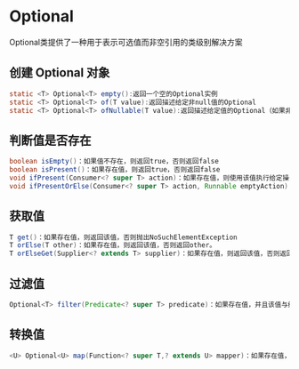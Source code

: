 # Optional

Optional类提供了一种用于表示可选值而非空引用的类级别解决方案

## 创建 Optional 对象

```java
static <T> Optional<T> empty():返回一个空的Optional实例
static <T> Optional<T> of(T value):返回描述给定非null值的Optional
static <T> Optional<T> ofNullable(T value):返回描述给定值的Optional（如果非null），否则返回一个空的Optional
```

## 判断值是否存在

```java
boolean isEmpty()：如果值不存在，则返回true，否则返回false
boolean isPresent()：如果存在值，则返回true，否则返回false
void ifPresent(Consumer<? super T> action)：如果存在值，则使用该值执行给定操作，否则不执行任何操作。
void ifPresentOrElse(Consumer<? super T> action, Runnable emptyAction)：如果存在值，则使用该值执行给定操作，否则执行给定的基于空值的操作
```

## 获取值

```java
T get()：如果存在值，则返回该值，否则抛出NoSuchElementException
T orElse(T other)：如果存在值，则返回该值，否则返回other。
T orElseGet(Supplier<? extends T> supplier)：如果存在值，则返回该值，否则返回由提供函数生成的结果
```

## 过滤值

```java
Optional<T> filter(Predicate<? super T> predicate)：如果存在值，并且该值与给定的断言匹配，则返回描述该值的Optional，否则返回一个空的Optional
```

## 转换值

```java
<U> Optional<U> map(Function<? super T,? extends U> mapper)：如果存在值，则返回描述该值的Optional（如同通过ofNullable(T)）应用给定映射函数的结果，否则返回一个空Optional
```
